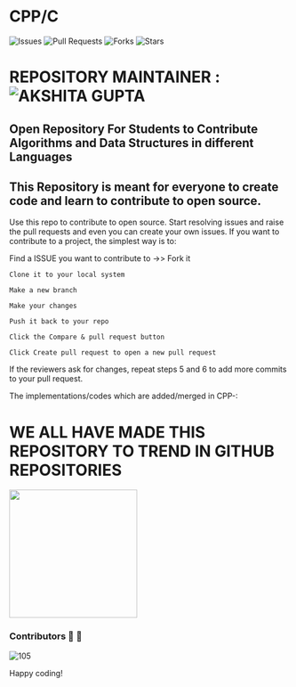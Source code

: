 # CPP/C


![Issues](https://img.shields.io/github/issues/akshitagit/CPP)
![Pull Requests](https://img.shields.io/github/issues-pr/akshitagit/CPP)
![Forks](https://img.shields.io/github/forks/akshitagit/CPP)
![Stars](https://img.shields.io/github/stars/akshitagit/CPP)

# REPOSITORY MAINTAINER : ![AKSHITA GUPTA](https://github.com/akshitagupta15june) 

## Open Repository For Students to Contribute Algorithms and Data Structures in different Languages



## This Repository is meant for everyone to create code and learn to contribute to open source.




Use this repo to contribute to open source.
Start resolving issues and raise the pull requests and even you can create your own issues.
If you want to contribute to a project, the simplest way is to:

Find a ISSUE you want to contribute to ->> Fork it

    Clone it to your local system

    Make a new branch

    Make your changes

    Push it back to your repo

    Click the Compare & pull request button

    Click Create pull request to open a new pull request

If the reviewers ask for changes, repeat steps 5 and 6 to add more commits to your pull request.

The implementations/codes which are added/merged in CPP-:

# WE ALL HAVE MADE THIS REPOSITORY TO TREND IN GITHUB REPOSITORIES


<img src="https://github.com/akshitagit/CPP/blob/master/trend.jpeg" width="230px">


### Contributors :pray: :dizzy:
![105](https://contributors-img.web.app/image?repo=akshitagit/CPP)

Happy coding!
